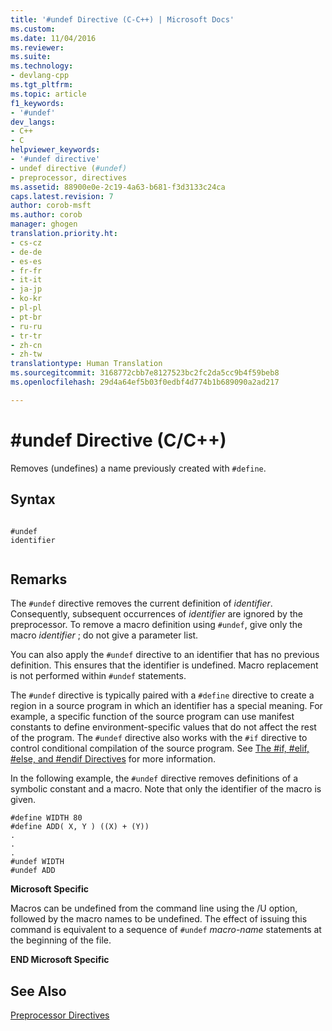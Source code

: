 ```yaml
---
title: '#undef Directive (C-C++) | Microsoft Docs'
ms.custom: 
ms.date: 11/04/2016
ms.reviewer: 
ms.suite: 
ms.technology:
- devlang-cpp
ms.tgt_pltfrm: 
ms.topic: article
f1_keywords:
- '#undef'
dev_langs:
- C++
- C
helpviewer_keywords:
- '#undef directive'
- undef directive (#undef)
- preprocessor, directives
ms.assetid: 88900e0e-2c19-4a63-b681-f3d3133c24ca
caps.latest.revision: 7
author: corob-msft
ms.author: corob
manager: ghogen
translation.priority.ht:
- cs-cz
- de-de
- es-es
- fr-fr
- it-it
- ja-jp
- ko-kr
- pl-pl
- pt-br
- ru-ru
- tr-tr
- zh-cn
- zh-tw
translationtype: Human Translation
ms.sourcegitcommit: 3168772cbb7e8127523bc2fc2da5cc9b4f59beb8
ms.openlocfilehash: 29d4a64ef5b03f0edbf4d774b1b689090a2ad217

---
```

# #undef Directive (C/C++)
Removes (undefines) a name previously created with `#define`.  
  
## Syntax  
  
```  
  
#undef   
identifier  
  
```  
  
## Remarks  
 The `#undef` directive removes the current definition of *identifier*. Consequently, subsequent occurrences of *identifier* are ignored by the preprocessor. To remove a macro definition using `#undef`, give only the macro *identifier* ; do not give a parameter list.  
  
 You can also apply the `#undef` directive to an identifier that has no previous definition. This ensures that the identifier is undefined. Macro replacement is not performed within `#undef` statements.  
  
 The `#undef` directive is typically paired with a `#define` directive to create a region in a source program in which an identifier has a special meaning. For example, a specific function of the source program can use manifest constants to define environment-specific values that do not affect the rest of the program. The `#undef` directive also works with the `#if` directive to control conditional compilation of the source program. See [The #if, #elif, #else, and #endif Directives](../preprocessor/hash-if-hash-elif-hash-else-and-hash-endif-directives-c-cpp.md) for more information.  
  
 In the following example, the `#undef` directive removes definitions of a symbolic constant and a macro. Note that only the identifier of the macro is given.  
  
```  
#define WIDTH 80  
#define ADD( X, Y ) ((X) + (Y))  
.  
.  
.  
#undef WIDTH  
#undef ADD  
```  
  
 **Microsoft Specific**  
  
 Macros can be undefined from the command line using the /U option, followed by the macro names to be undefined. The effect of issuing this command is equivalent to a sequence of `#undef` *macro-name* statements at the beginning of the file.  
  
 **END Microsoft Specific**  
  
## See Also  
 [Preprocessor Directives](../preprocessor/preprocessor-directives.md)


<!--HONumber=Jan17_HO1-->



